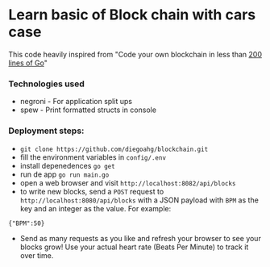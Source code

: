 # Learn basic of Block chain with cars case

This code heavily inspired from "Code your own blockchain in less than [200 lines of Go](https://medium.com/@mycoralhealth/code-your-own-blockchain-in-less-than-200-lines-of-go-e296282bcffc)"

### Technologies used

* negroni - For application split ups
* spew - Print formatted structs in  console

### Deployment steps:
- `git clone https://github.com/diegoahg/blockchain.git`
- fill the environment variables in `config/.env`
- install depenedences `go get`
- run de app `go run main.go`
- open a web browser and visit `http://localhost:8082/api/blocks`
- to write new blocks, send a `POST` request to `http://localhost:8080/api/blocks` with a JSON payload with `BPM` as the key and an integer as the value. For example:
```
{"BPM":50}
```
- Send as many requests as you like and refresh your browser to see your blocks grow! Use your actual heart rate (Beats Per Minute) to track it over time.